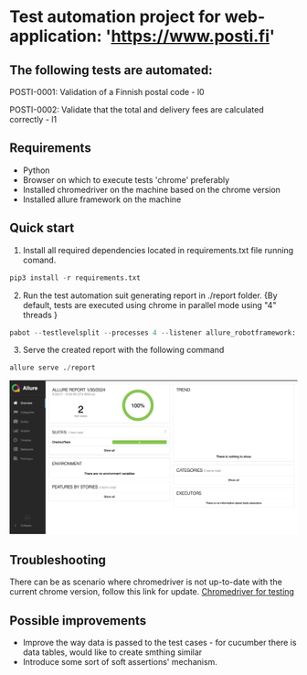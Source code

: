 Test automation project for web-application: 'https://www.posti.fi'
=======================================

The following tests are automated:
----------------------------------


POSTI-0001: Validation of a Finnish postal code - l0

POSTI-0002: Validate that the total and delivery fees are calculated correctly - l1

Requirements
-------------
- Python 
- Browser on which to execute tests 'chrome' preferably
- Installed chromedriver on the machine based on the chrome version
- Installed allure framework on the machine

Quick start
-------------

1. Install all required dependencies located in requirements.txt file running comand.

```python
pip3 install -r requirements.txt 
```

2. Run the test automation suit generating report in ./report folder. {By default, tests are executed using chrome in parallel mode using "4" threads
}
```python
pabot --testlevelsplit --processes 4 --listener allure_robotframework:./report ./tests/CheckoutTests.robot
```

3. Serve the created report with the following command
```python
allure serve ./report
```
![plot](.//report_preview.png)

Troubleshooting
---------------

There can be as scenario where chromedriver is not up-to-date with the current chrome version, follow this link for update.
[Chromedriver for testing](https://googlechromelabs.github.io/chrome-for-testing/)

Possible improvements
---------------
- Improve the way data is passed to the test cases - for cucumber there is data tables, would like to create smthing similar
- Introduce some sort of soft assertions' mechanism.